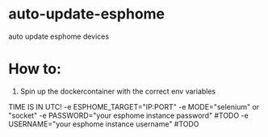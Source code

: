 # auto-update-esphome
auto update esphome devices 

# How to:
1. Spin up the dockercontainer with the correct env variables

TIME IS IN UTC!
-e ESPHOME_TARGET="IP:PORT"
-e MODE="selenium" or "socket"
-e PASSWORD="your esphome instance password" #TODO
-e USERNAME="your esphome instance username" #TODO
